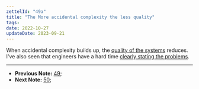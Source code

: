```yaml
---
zettelId: "49a"
title: "The More accidental complexity the less quality"
tags:
date: 2022-10-27
updateDate: 2023-09-21
---
```


When accidental complexity builds up, the [quality of the systems](/notes/39/) reduces. I've also seen that engineers have a hard time [clearly stating the problems](/notes/34/).

---

- **Previous Note:** [49](/notes/49/);
- **Next Note:** [50](/notes/50/);
